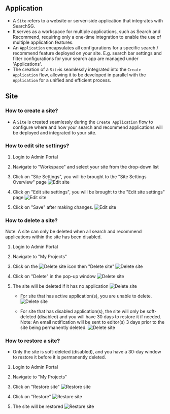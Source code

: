 ## Application

- A `Site` refers to a website or server-side application that integrates with SearchSG. 
- It serves as a workspace for multiple applications, such as Search and Recommend, requiring only a one-time integration to enable the use of multiple application features.
- An `Application` encapsulates all configurations for a specific search / recommend feature deployed on your site. E.g. search bar settings and filter configurations for your search app are managed under 'Applications'. 
- The creation of a `Site`is seamlessly integrated into the `Create Application` flow, allowing it to be developed in parallel with the `Application` for a unified and efficient process.

## Site
### How to create a site?
- A `Site` is created seamlessly during the `Create Application` flow to configure where and how your search and recommend applications will be deployed and integrated to your site.

### How to edit site settings?
1. Login to Admin Portal

2. Navigate to "Workspace" and select your site from the drop-down list

3. Click on "Site Settings", you will be brought to the "Site Settings Overview" page
![Edit site](images/application/site/view_site.png)

4. Click on "Edit site settings", you will be brought to the "Edit site settings" page
![Edit site](images/application/site/edit_site.png)

5. Click on "Save" after making changes. 
![Edit site](images/application/site/edit_site_successful.png)

### How to delete a site?
Note: A site can only be deleted when all search and recommend applications within the site has been disabled.

1. Login to Admin Portal

2. Navigate to "My Projects"

3. Click on the ![Delete site](images/3dots_icon.png) icon then "Delete site"
![Delete site](images/application/site/delete_site.png)

4. Click on "Delete" in the pop-up window
![Delete site](images/application/site/delete_site_confirm.png)

5. The site will be deleted if it has no application
![Delete site](images/application/site/site_deleted_perm.png)
   - For site that has active application(s), you are unable to delete. 
   ![Delete site](images/application/site/unable_delete_site.png)

   - For site that has disabled application(s), the site will only be soft-deleted (disabled) and you will have 30 days to restore it if needed. Note: An email notification will be sent to editor(s) 3 days prior to the site being permanently deleted.
   ![Delete site](images/application/site/site_soft_deleted.png)

### How to restore a site?
- Only the site is soft-deleted (disabled), and you have a 30-day window to restore it before it is permanently deleted.

1. Login to Admin Portal

2. Navigate to "My Projects"

3. Click on "Restore site" 
![Restore site](images/application/site/restore_site.png)

4. Click on "Restore"
![Restore site](images/application/site/restore_site_confirm.png)

5. The site will be restored
![Restore site](images/application/site/site_restored.png)
